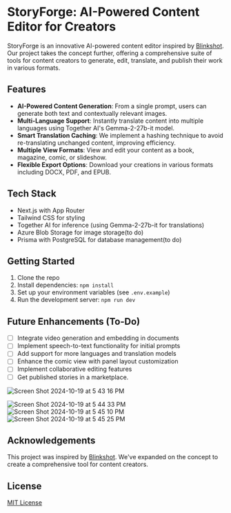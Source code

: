 # StoryForge: AI-Powered Content Editor for Creators

StoryForge is an innovative AI-powered content editor inspired by [Blinkshot](https://github.com/Nutlope/blinkshot). Our project takes the concept further, offering a comprehensive suite of tools for content creators to generate, edit, translate, and publish their work in various formats.

## Features

- **AI-Powered Content Generation**: From a single prompt, users can generate both text and contextually relevant images.
- **Multi-Language Support**: Instantly translate content into multiple languages using Together AI's Gemma-2-27b-it model.
- **Smart Translation Caching**: We implement a hashing technique to avoid re-translating unchanged content, improving efficiency.
- **Multiple View Formats**: View and edit your content as a book, magazine, comic, or slideshow.
- **Flexible Export Options**: Download your creations in various formats including DOCX, PDF, and EPUB.

## Tech Stack

- Next.js with App Router
- Tailwind CSS for styling
- Together AI for inference (using Gemma-2-27b-it for translations)
- Azure Blob Storage for image storage(to do)
- Prisma with PostgreSQL for database management(to do)

## Getting Started

1. Clone the repo
2. Install dependencies: `npm install`
3. Set up your environment variables (see `.env.example`)
4. Run the development server: `npm run dev`

## Future Enhancements (To-Do)

- [ ] Integrate video generation and embedding in documents
- [ ] Implement speech-to-text functionality for initial prompts
- [ ] Add support for more languages and translation models
- [ ] Enhance the comic view with panel layout customization
- [ ] Implement collaborative editing features
- [ ] Get published stories in a marketplace.

![Screen Shot 2024-10-19 at 5 43 16 PM](https://github.com/user-attachments/assets/1f9bef9f-7496-4d04-9850-29b0ab836544)

![Screen Shot 2024-10-19 at 5 44 33 PM](https://github.com/user-attachments/assets/d4448481-b5f0-45c6-9b4e-80821aee4317)
![Screen Shot 2024-10-19 at 5 45 10 PM](https://github.com/user-attachments/assets/f99c0888-0fed-4058-831d-2b29f6fab8cb)
![Screen Shot 2024-10-19 at 5 45 25 PM](https://github.com/user-attachments/assets/d6f339b2-bb8d-4606-8083-a1bd4ab13db9)


## Acknowledgements

This project was inspired by [Blinkshot](https://github.com/Nutlope/blinkshot). We've expanded on the concept to create a comprehensive tool for content creators.

## License

[MIT License](LICENSE)
